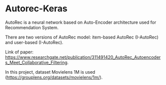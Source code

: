 # Autorec-Keras
AutoRec is a neural network based on Auto-Encoder architecture used for Recommendation System.

There are two versions of AutoRec model: item-based AutoRec (I-AutoRec) and user-based (I-AutoRec).

Link of paper: https://www.researchgate.net/publication/311491420_AutoRec_Autoencoders_Meet_Collaborative_Filtering.

In this project, dataset Movielens 1M is used (https://grouplens.org/datasets/movielens/1m/).
